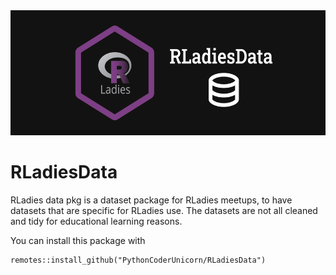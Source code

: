 
<img height='200'  src='./img/RLadiesData-banner.png'>

# RLadiesData

RLadies data pkg is a dataset package for RLadies meetups, to have datasets that are specific for RLadies use. The datasets are not all cleaned and tidy for educational learning reasons. 


You can install this package with
```
remotes::install_github("PythonCoderUnicorn/RLadiesData")
```


